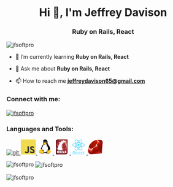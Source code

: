 <h1 align="center">Hi 👋, I'm Jeffrey Davison</h1>
<h3 align="center">Ruby on Rails, React</h3>

<p align="left"> <img src="https://komarev.com/ghpvc/?username=jfsoftpro&label=Profile%20views&color=0e75b6&style=flat" alt="jfsoftpro" /> </p>

- 🌱 I’m currently learning **Ruby on Rails, React**

- 💬 Ask me about **Ruby on Rails, React**

- 📫 How to reach me **jeffreydavison65@gmail.com**

<h3 align="left">Connect with me:</h3>
<p align="left">
<a href="https://dev.to/jfsoftpro" target="blank"><img align="center" src="https://raw.githubusercontent.com/rahuldkjain/github-profile-readme-generator/master/src/images/icons/Social/devto.svg" alt="jfsoftpro" height="30" width="40" /></a>
</p>

<h3 align="left">Languages and Tools:</h3>
<p align="left"> <a href="https://git-scm.com/" target="_blank" rel="noreferrer"> <img src="https://www.vectorlogo.zone/logos/git-scm/git-scm-icon.svg" alt="git" width="40" height="40"/> </a> <a href="https://developer.mozilla.org/en-US/docs/Web/JavaScript" target="_blank" rel="noreferrer"> <img src="https://raw.githubusercontent.com/devicons/devicon/master/icons/javascript/javascript-original.svg" alt="javascript" width="40" height="40"/> </a> <a href="https://www.linux.org/" target="_blank" rel="noreferrer"> <img src="https://raw.githubusercontent.com/devicons/devicon/master/icons/linux/linux-original.svg" alt="linux" width="40" height="40"/> </a> <a href="https://rubyonrails.org" target="_blank" rel="noreferrer"> <img src="https://raw.githubusercontent.com/devicons/devicon/master/icons/rails/rails-original-wordmark.svg" alt="rails" width="40" height="40"/> </a> <a href="https://reactjs.org/" target="_blank" rel="noreferrer"> <img src="https://raw.githubusercontent.com/devicons/devicon/master/icons/react/react-original-wordmark.svg" alt="react" width="40" height="40"/> </a> <a href="https://www.ruby-lang.org/en/" target="_blank" rel="noreferrer"> <img src="https://raw.githubusercontent.com/devicons/devicon/master/icons/ruby/ruby-original.svg" alt="ruby" width="40" height="40"/> </a> </p>

<p><img align="left" src="https://github-readme-stats.vercel.app/api/top-langs?username=jfsoftpro&show_icons=true&locale=en&layout=compact" alt="jfsoftpro" /></p>

<p>&nbsp;<img align="center" src="https://github-readme-stats.vercel.app/api?username=jfsoftpro&show_icons=true&locale=en" alt="jfsoftpro" /></p>

<p><img align="center" src="https://github-readme-streak-stats.herokuapp.com/?user=jfsoftpro&" alt="jfsoftpro" /></p>
